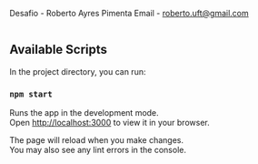 Desafio - Roberto Ayres Pimenta
Email - roberto.uft@gmail.com

<p align="center">
    <img scr="./assets/readme/home.png">
</p>


## Available Scripts

In the project directory, you can run:

### `npm start`

Runs the app in the development mode.\
Open [http://localhost:3000](http://localhost:3000) to view it in your browser.

The page will reload when you make changes.\
You may also see any lint errors in the console.
